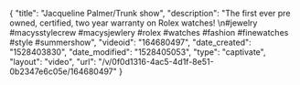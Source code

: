 {
    "title": "Jacqueline Palmer\/Trunk show",
    "description": "The first ever pre owned, certified, two year warranty on Rolex watches! \n#jewelry #macysstylecrew #macysjewlery #rolex #watches #fashion #finewatches #style #summershow",
    "videoid": "164680497",
    "date_created": "1528403830",
    "date_modified": "1528405053",
    "type": "captivate",
    "layout": "video",
    "url": "\/v\/0f0d1316-4ac5-4d1f-8e51-0b2347e6c05e\/164680497"
}